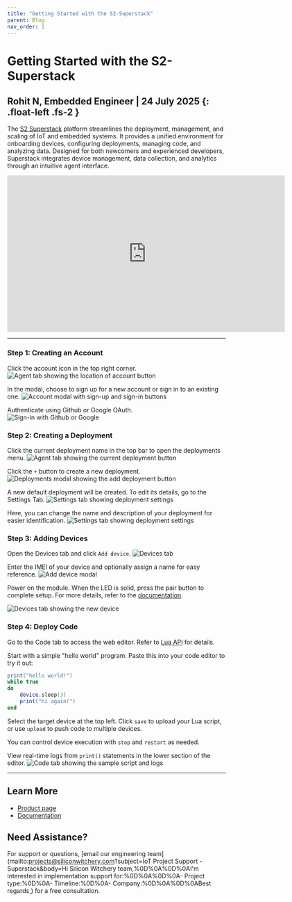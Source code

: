 ```yaml
---
title: "Getting Started with the S2-Superstack"
parent: Blog
nav_order: 1
---
```


# **Getting Started with the S2-Superstack**

Rohit N, Embedded Engineer \| 24 July 2025
{: .float-left	.fs-2 }
---
The [S2 Superstack](https://www.siliconwitchery.com/s2-superstack) platform streamlines the deployment, management, and scaling of IoT and embedded systems. It provides a unified environment for onboarding devices, configuring deployments, managing code, and analyzing data. Designed for both newcomers and experienced developers, Superstack integrates device management, data collection, and analytics through an intuitive agent interface.

<div style="text-align: center;"><iframe width="640" height="360" src="https://www.youtube.com/embed/3L_OU-fMW_w" frameborder="0" allowfullscreen></iframe></div>

---

### Step 1: Creating an Account

Click the account icon in the top right corner.
![Agent tab showing the location of account button](/assets/images/blog/getting-started-with-s2-superstack-account-button.png)

In the modal, choose to sign up for a new account or sign in to an existing one.
![Account modal with sign-up and sign-in buttons](/assets/images/blog/getting-started-with-s2-superstack-account-modal.png)

Authenticate using Github or Google OAuth.
![Sign-in with Github or Google](/assets/images/blog/getting-started-with-s2-superstack-sign-in.png)

### Step 2: Creating a Deployment

Click the current deployment name in the top bar to open the deployments menu.
![Agent tab showing the current deployment button](/assets/images/blog/getting-started-with-s2-superstack-deployments-button.png)

Click the `+` button to create a new deployment.
![Deployments modal showing the add deployment button](/assets/images/blog/getting-started-with-s2-superstack-step-add-deployment.png)

A new default deployment will be created. To edit its details, go to the Settings Tab.
![Settings tab showing deployment settings](/assets/images/blog/getting-started-with-s2-superstack-new-deployment.png)

Here, you can change the name and description of your deployment for easier identification.
![Settings tab showing deployment settings](/assets/images/blog/getting-started-with-s2-superstack-edit-deployment.png)

### Step 3: Adding Devices

Open the Devices tab and click `Add device`.
![Devices tab](/assets/images/blog/getting-started-with-s2-superstack-devices-tab.png)

Enter the IMEI of your device and optionally assign a name for easy reference.
![Add device modal](/assets/images/blog/getting-started-with-s2-superstack-add-device.png)

Power on the module. When the LED is solid, press the pair button to complete setup. For more details, refer to the [documentation](/pages/superstack/#connecting-your-first-module).

![Devices tab showing the new device](/assets/images/blog/getting-started-with-s2-superstack-added-to-deployment.png)

### Step 4: Deploy Code

Go to the Code tab to access the web editor. Refer to [Lua API](/pages/superstack/) for details.

Start with a simple "hello world" program. Paste this into your code editor to try it out:
```lua
print("hello world!")
while true
do
    device.sleep(3)
    print("hi again!")
end
```

Select the target device at the top left. Click `save` to upload your Lua script, or use `upload` to push code to multiple devices.

You can control device execution with `stop` and `restart` as needed.

View real-time logs from `print()` statements in the lower section of the editor.
![Code tab showing the sample script and logs](/assets/images/blog/getting-started-with-s2-superstack-code-tab.png)

---

## Learn More

- [Product page](https://www.siliconwitchery.com/s2-superstack)
- [Documentation](/pages/superstack/)

## Need Assistance?

For support or questions, [email our engineering team](mailto:projects@siliconwitchery.com?subject=IoT Project Support - Superstack&amp;body=Hi Silicon Witchery team,%0D%0A%0D%0AI'm interested in implementation support for:%0D%0A%0D%0A- Project type:%0D%0A- Timeline:%0D%0A- Company:%0D%0A%0D%0ABest regards,) for a free consultation.